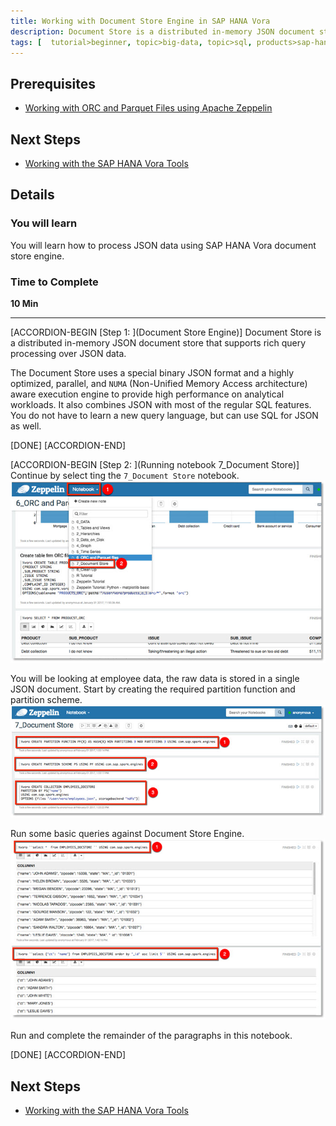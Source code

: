 ```yaml
---
title: Working with Document Store Engine in SAP HANA Vora
description: Document Store is a distributed in-memory JSON document store that supports rich query processing over JSON data
tags: [  tutorial>beginner, topic>big-data, topic>sql, products>sap-hana-vora ]
---
```


## Prerequisites  
 - [Working with ORC and Parquet Files using Apache Zeppelin](http://www.sap.com/developer/tutorials/vora-cal-zeppelin6.html)


## Next Steps
- [Working with the SAP HANA Vora Tools ](http://www.sap.com/developer/tutorials/vora-cal-toolsintro.html)

## Details
### You will learn  
You will learn how to process JSON data using SAP HANA Vora document store engine.

### Time to Complete
**10 Min**

---

[ACCORDION-BEGIN [Step 1: ](Document Store Engine)]
Document Store is a distributed in-memory JSON document store that supports rich query processing over JSON data.

The Document Store uses a special binary JSON format and a highly optimized, parallel, and `NUMA` (Non-Unified Memory Access architecture) aware execution engine to provide high performance on analytical workloads. It also combines JSON with most of the regular SQL features. You do not have to learn a new query language, but can use SQL for JSON as well.


[DONE]
[ACCORDION-END]

[ACCORDION-BEGIN [Step 2: ](Running notebook 7_Document Store)]
Continue by select ting the `7_Document Store` notebook.
![Notebook](zep7_01.jpg)

You will be looking at employee data, the raw data is stored in a single JSON document. Start by creating the required partition function and partition scheme.
![Partition function and scheme](zep7_02.jpg)

Run some basic queries against Document Store Engine.
![Basic queries](zep7_03.jpg)

Run and complete the remainder of the paragraphs in this notebook.

[DONE]
[ACCORDION-END]

## Next Steps
- [Working with the SAP HANA Vora Tools ](http://www.sap.com/developer/tutorials/vora-cal-toolsintro.html)
